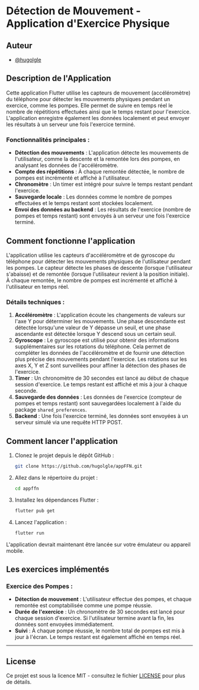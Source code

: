 # Détection de Mouvement - Application d'Exercice Physique

## Auteur

- [@hugolgle](https://www.github.com/hugolgle)

## Description de l'Application

Cette application Flutter utilise les capteurs de mouvement (accéléromètre) du téléphone pour détecter les mouvements physiques pendant un exercice, comme les pompes. Elle permet de suivre en temps réel le nombre de répétitions effectuées ainsi que le temps restant pour l'exercice. L'application enregistre également les données localement et peut envoyer les résultats à un serveur une fois l'exercice terminé.

### Fonctionnalités principales :
- **Détection des mouvements** : L'application détecte les mouvements de l'utilisateur, comme la descente et la remontée lors des pompes, en analysant les données de l'accéléromètre.
- **Compte des répétitions** : À chaque remontée détectée, le nombre de pompes est incrémenté et affiché à l'utilisateur.
- **Chronomètre** : Un timer est intégré pour suivre le temps restant pendant l'exercice.
- **Sauvegarde locale** : Les données comme le nombre de pompes effectuées et le temps restant sont stockées localement.
- **Envoi des données au backend** : Les résultats de l'exercice (nombre de pompes et temps restant) sont envoyés à un serveur une fois l'exercice terminé.

## Comment fonctionne l'application

L'application utilise les capteurs d'accéléromètre et de gyroscope du téléphone pour détecter les mouvements physiques de l'utilisateur pendant les pompes. Le capteur détecte les phases de descente (lorsque l'utilisateur s'abaisse) et de remontée (lorsque l'utilisateur revient à la position initiale). À chaque remontée, le nombre de pompes est incrémenté et affiché à l'utilisateur en temps réel.

### Détails techniques :
1. **Accéléromètre** : L'application écoute les changements de valeurs sur l'axe Y pour déterminer les mouvements. Une phase descendante est détectée lorsqu'une valeur de Y dépasse un seuil, et une phase ascendante est détectée lorsque Y descend sous un certain seuil.
2. **Gyroscope** : Le gyroscope est utilisé pour obtenir des informations supplémentaires sur les rotations du téléphone. Cela permet de compléter les données de l'accéléromètre et de fournir une détection plus précise des mouvements pendant l'exercice. Les rotations sur les axes X, Y et Z sont surveillées pour affiner la détection des phases de l'exercice.
3. **Timer** : Un chronomètre de 30 secondes est lancé au début de chaque session d'exercice. Le temps restant est affiché et mis à jour à chaque seconde.
4. **Sauvegarde des données** : Les données de l'exercice (compteur de pompes et temps restant) sont sauvegardées localement à l'aide du package `shared_preferences`.
5. **Backend** : Une fois l'exercice terminé, les données sont envoyées à un serveur simulé via une requête HTTP POST.

## Comment lancer l'application

1. Clonez le projet depuis le dépôt GitHub :

   ```bash
   git clone https://github.com/hugolgle/appFFN.git
   ```

2. Allez dans le répertoire du projet :

   ```bash
   cd appffn
   ```

3. Installez les dépendances Flutter :

   ```bash
   flutter pub get
   ```

4. Lancez l'application :

   ```bash
   flutter run
   ```

L'application devrait maintenant être lancée sur votre émulateur ou appareil mobile.

## Les exercices implémentés

### Exercice des Pompes :
- **Détection de mouvement** : L'utilisateur effectue des pompes, et chaque remontée est comptabilisée comme une pompe réussie.
- **Durée de l'exercice** : Un chronomètre de 30 secondes est lancé pour chaque session d'exercice. Si l'utilisateur termine avant la fin, les données sont envoyées immédiatement.
- **Suivi** : À chaque pompe réussie, le nombre total de pompes est mis à jour à l'écran. Le temps restant est également affiché en temps réel.

---

## License

Ce projet est sous la licence MIT - consultez le fichier [LICENSE](LICENSE) pour plus de détails.